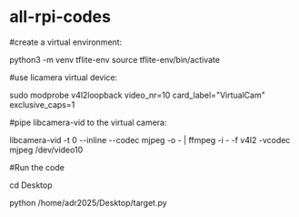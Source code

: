 # all-rpi-codes




#create a virtual environment:

python3 -m venv tflite-env
source tflite-env/bin/activate


#use licamera virtual device:

sudo modprobe v4l2loopback video_nr=10 card_label="VirtualCam" exclusive_caps=1

#pipe libcamera-vid to the virtual camera:

libcamera-vid -t 0 --inline --codec mjpeg -o - | ffmpeg -i - -f v4l2 -vcodec mjpeg /dev/video10

#Run the code

cd Desktop

python /home/adr2025/Desktop/target.py
